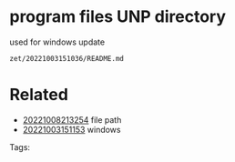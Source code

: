 # program files UNP directory
used for windows update

` zet/20221003151036/README.md `

# Related

- [20221008213254](/zet/20221008213254/README.md) file path
- [20221003151153](/zet/20221003151153/README.md) windows

Tags:

    
